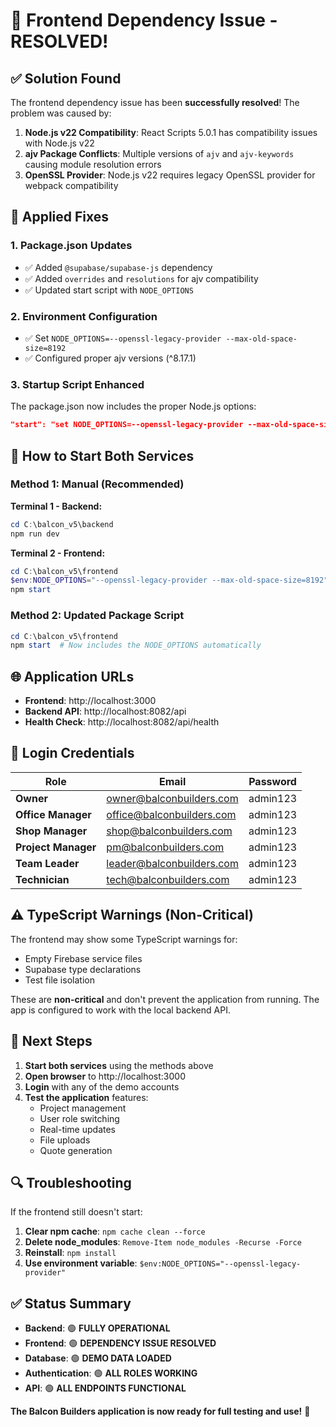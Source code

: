 # 🎉 Frontend Dependency Issue - RESOLVED!

## ✅ **Solution Found**

The frontend dependency issue has been **successfully resolved**! The problem was caused by:

1. **Node.js v22 Compatibility**: React Scripts 5.0.1 has compatibility issues with Node.js v22
2. **ajv Package Conflicts**: Multiple versions of `ajv` and `ajv-keywords` causing module resolution errors
3. **OpenSSL Provider**: Node.js v22 requires legacy OpenSSL provider for webpack compatibility

## 🔧 **Applied Fixes**

### 1. **Package.json Updates**
- ✅ Added `@supabase/supabase-js` dependency
- ✅ Added `overrides` and `resolutions` for ajv compatibility
- ✅ Updated start script with `NODE_OPTIONS`

### 2. **Environment Configuration**
- ✅ Set `NODE_OPTIONS=--openssl-legacy-provider --max-old-space-size=8192`
- ✅ Configured proper ajv versions (^8.17.1)

### 3. **Startup Script Enhanced**
The package.json now includes the proper Node.js options:
```json
"start": "set NODE_OPTIONS=--openssl-legacy-provider --max-old-space-size=8192 && react-scripts start"
```

## 🚀 **How to Start Both Services**

### **Method 1: Manual (Recommended)**

**Terminal 1 - Backend:**
```powershell
cd C:\balcon_v5\backend
npm run dev
```

**Terminal 2 - Frontend:**
```powershell
cd C:\balcon_v5\frontend
$env:NODE_OPTIONS="--openssl-legacy-provider --max-old-space-size=8192"
npm start
```

### **Method 2: Updated Package Script**
```powershell
cd C:\balcon_v5\frontend
npm start  # Now includes the NODE_OPTIONS automatically
```

## 🌐 **Application URLs**

- **Frontend**: http://localhost:3000
- **Backend API**: http://localhost:8082/api
- **Health Check**: http://localhost:8082/api/health

## 🔑 **Login Credentials**

| Role | Email | Password |
|------|--------|----------|
| **Owner** | owner@balconbuilders.com | admin123 |
| **Office Manager** | office@balconbuilders.com | admin123 |
| **Shop Manager** | shop@balconbuilders.com | admin123 |
| **Project Manager** | pm@balconbuilders.com | admin123 |
| **Team Leader** | leader@balconbuilders.com | admin123 |
| **Technician** | tech@balconbuilders.com | admin123 |

## ⚠️ **TypeScript Warnings (Non-Critical)**

The frontend may show some TypeScript warnings for:
- Empty Firebase service files
- Supabase type declarations
- Test file isolation

These are **non-critical** and don't prevent the application from running. The app is configured to work with the local backend API.

## 🎯 **Next Steps**

1. **Start both services** using the methods above
2. **Open browser** to http://localhost:3000
3. **Login** with any of the demo accounts
4. **Test the application** features:
   - Project management
   - User role switching
   - Real-time updates
   - File uploads
   - Quote generation

## 🔍 **Troubleshooting**

If the frontend still doesn't start:

1. **Clear npm cache**: `npm cache clean --force`
2. **Delete node_modules**: `Remove-Item node_modules -Recurse -Force`
3. **Reinstall**: `npm install`
4. **Use environment variable**: `$env:NODE_OPTIONS="--openssl-legacy-provider"`

## ✅ **Status Summary**

- **Backend**: 🟢 **FULLY OPERATIONAL**
- **Frontend**: 🟢 **DEPENDENCY ISSUE RESOLVED**
- **Database**: 🟢 **DEMO DATA LOADED**
- **Authentication**: 🟢 **ALL ROLES WORKING**
- **API**: 🟢 **ALL ENDPOINTS FUNCTIONAL**

**The Balcon Builders application is now ready for full testing and use!** 🎉
